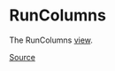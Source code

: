 # RunColumns

The RunColumns [view].

[Source]

[view]: ./index.md
[Source]: https://github.com/wq/django-data-wizard/blob/main/packages/wizard/src/views/RunColumns.js
